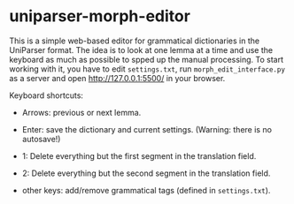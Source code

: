 # uniparser-morph-editor

This is a simple web-based editor for grammatical dictionaries in the UniParser format. The idea is to look at one lemma at a time and use the keyboard as much as possible to spped up the manual processing. To start working with it, you have to edit ``settings.txt``, run ``morph_edit_interface.py`` as a server and open http://127.0.0.1:5500/ in your browser.


Keyboard shortcuts:

* Arrows: previous or next lemma.

* Enter: save the dictionary and current settings. (Warning: there is no autosave!)

* 1: Delete everything but the first segment in the translation field.

* 2: Delete everything but the second segment in the translation field.

* other keys: add/remove grammatical tags (defined in ``settings.txt``).